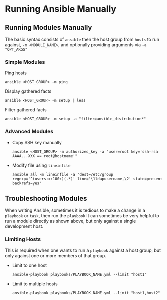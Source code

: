 # Running Ansible Manually

## Running Modules Manually

The basic syntax consists of `ansible` then the host group from `hosts` to run against, `-m <MODULE_NAME>`, and optionally providing arguments via `-a "OPT_ARGS"`

### Simple Modules

Ping hosts
  
```
ansible <HOST_GROUP> -m ping
```

Display gathered facts
  
```
ansible <HOST_GROUP> -m setup | less
```

Filter gathered facts
  
```
ansible <HOST_GROUP> -m setup -a "filter=ansible_distribution*"
```

### Advanced Modules
  
* Copy SSH key manually

	```
	ansible <HOST_GROUP> -m authorized_key -a "user=root key='ssh-rsa AAAA...XXX == root@hostname'"
	```
	
* Modify file using `lineinfile`

	```
	ansible all -m lineinfile -a "dest=/etc/group regexp='^(users:x:100:)(.*)' line='\1ldapusername,\2' state=present backrefs=yes"
	```

## Troubleshooting Modules

When writing Ansible, sometimes it is tedious to make a change in a `playbook` or `task`, then run the `playbook`  It can sometimes be very helpful to run a module directly as shown above, but only against a single development host.

### Limiting Hosts

This is required when one wants to run a `playbook` against a host group, but only against one or more members of that group.

* Limit to one host

	```
	ansible-playbook playbooks/PLAYBOOK_NAME.yml --limit "host1"
	```
	
* Limit to multiple hosts

	```
	ansible-playbook playbooks/PLAYBOOK_NAME.yml --limit "host1,host2"
	```